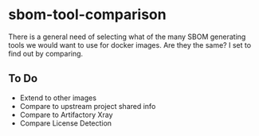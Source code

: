 # sbom-tool-comparison

There is a general need of selecting what of the many SBOM generating tools we would want to use for docker images. Are they the same? I set to find out by comparing.

## To Do

* Extend to other images
* Compare to upstream project shared info
* Compare to Artifactory Xray
* Compare License Detection

